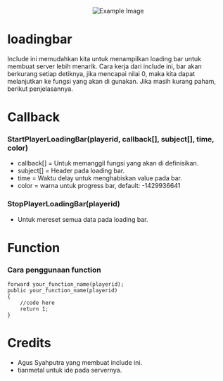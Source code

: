 <p align="center">
  <img alt="Example Image" src="https://image.prntscr.com/image/0xbhU2IKSOqPKGzBoj050w.png">
</p>

# loadingbar
Include ini memudahkan kita untuk menampilkan loading bar untuk membuat server lebih menarik. Cara kerja dari include ini, bar akan berkurang setiap detiknya, jika mencapai nilai 0, maka kita dapat melanjutkan ke fungsi yang akan di gunakan. Jika masih kurang paham, berikut penjelasannya.

# Callback
### StartPlayerLoadingBar(playerid, callback[], subject[], time, color)
* callback[] = Untuk memanggil fungsi yang akan di definisikan.
* subject[] = Header pada loading bar.
* time = Waktu delay untuk menghabiskan value pada bar.
* color = warna untuk progress bar, default: -1429936641

### StopPlayerLoadingBar(playerid)
* Untuk mereset semua data pada loading bar.

# Function
### Cara penggunaan function
```
forward your_function_name(playerid);
public your_function_name(playerid) 
{
	//code here
	return 1;
}
```

# Credits
* Agus Syahputra yang membuat include ini.
* tianmetal untuk ide pada servernya.
